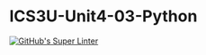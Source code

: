 # ICS3U-Unit4-03-Python

[![GitHub's Super Linter](https://github.com/Peter-Gemmell/ICS3U-Unit4-03-Python/workflows/GitHub's%20Super%20Linter/badge.svg)](https://github.com/Peter-Gemmell/ICS3U-Unit4-03-Python/actions)
